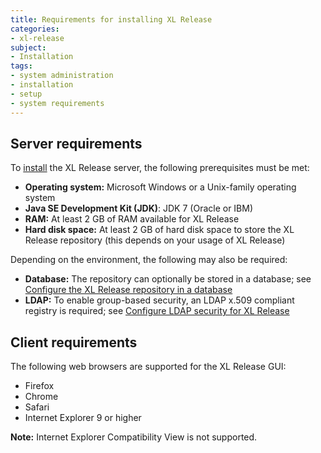 ```yaml
---
title: Requirements for installing XL Release
categories:
- xl-release
subject:
- Installation
tags:
- system administration
- installation
- setup
- system requirements
---
```


## Server requirements

To [install](/xl-release/how-to/install-xl-release.html) the XL Release server, the following prerequisites must be met:

* **Operating system:** Microsoft Windows or a Unix-family operating system
* **Java SE Development Kit (JDK)**: JDK 7 (Oracle or IBM)
* **RAM:** At least 2 GB of RAM available for XL Release
* **Hard disk space:** At least 2 GB of hard disk space to store the XL Release repository (this depends on your usage of XL Release)

Depending on the environment, the following may also be required:

* **Database:** The repository can optionally be stored in a database; see [Configure the XL Release repository in a database](/xl-release/how-to/configure-the-xl-release-repository-in-a-database.html)
* **LDAP:** To enable group-based security, an LDAP x.509 compliant registry is required; see [Configure LDAP security for XL Release](/xl-release/how-to/configure-ldap-security-for-xl-release.html)

## Client requirements

The following web browsers are supported for the XL Release GUI:

* Firefox
* Chrome
* Safari
* Internet Explorer 9 or higher

**Note:** Internet Explorer Compatibility View is not supported.
